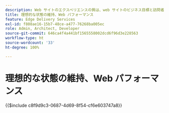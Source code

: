 ```yaml
---
description: Web サイトのエクスペリエンスの質は、web サイトのビジネス目標と訪問者の満足度を達成する上で重要です。
title: 理想的な状態の維持、Web パフォーマンス
feature: Edge Delivery Services
exl-id: f808ae16-15b7-48ce-a477-76268ba005ec
role: Admin, Architect, Developer
source-git-commit: 646ca4f4a441bf1565558002dcd6f96d3e228563
workflow-type: ht
source-wordcount: '33'
ht-degree: 100%

---
```


# 理想的な状態の維持、Web パフォーマンス

{{$include c8f9d9c3-0687-4d69-8f54-cf6e603747a8}}

